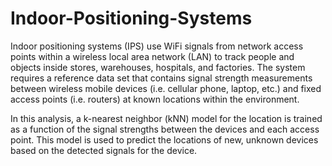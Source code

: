 # Indoor-Positioning-Systems

Indoor positioning systems (IPS) use WiFi signals from network access points within a wireless local area network (LAN) to track people and objects inside stores, warehouses, hospitals, and factories. The system requires a reference data set that contains signal strength measurements between wireless mobile devices (i.e. cellular phone, laptop, etc.) and fixed access points (i.e. routers) at known locations within the environment. 

In this analysis, a k-nearest neighbor (kNN) model for the location is trained as a function of the signal strengths between the devices and each access point. This model is used to predict the locations of new, unknown devices based on the detected signals for the device.
